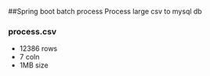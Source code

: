##Spring boot batch process
Process large csv to mysql db

### process.csv 
- 12386 rows 
- 7 coln
- 1MB size
